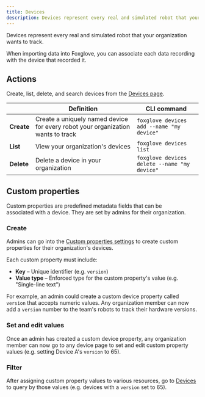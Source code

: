 ```yaml
---
title: Devices
description: Devices represent every real and simulated robot that your organization wants to track.
---
```


Devices represent every real and simulated robot that your organization wants to track.

When importing data into Foxglove, you can associate each data recording with the device that recorded it.

## Actions

Create, list, delete, and search devices from the [Devices page](https://console.foxglove.dev/devices).

|            | Definition                                                                      | CLI command                                  |
| ---------- | ------------------------------------------------------------------------------- | -------------------------------------------- |
| **Create** | Create a uniquely named device for every robot your organization wants to track | `foxglove devices add --name "my device"`    |
| **List**   | View your organization's devices                                                | `foxglove devices list`                      |
| **Delete** | Delete a device in your organization                                            | `foxglove devices delete --name "my device"` |

## Custom properties

Custom properties are predefined metadata fields that can be associated with a device. They are set by admins for their organization.

### Create

Admins can go into the [Custom properties settings](https://console.foxglove.dev/settings/custom-properties) to create custom properties for their organization's devices.

Each custom property must include:

- **Key** – Unique identifier (e.g. `version`)
- **Value type** – Enforced type for the custom property's value (e.g. "Single-line text")

For example, an admin could create a custom device property called `version` that accepts numeric values. Any organization member can now add a `version` number to the team's robots to track their hardware versions.

### Set and edit values

Once an admin has created a custom device property, any organization member can now go to any device page to set and edit custom property values (e.g. setting Device A's `version` to 65).

### Filter

After assigning custom property values to various resources, go to [Devices](https://console.foxglove.dev/devices) to query by those values (e.g. devices with a `version` set to 65).
